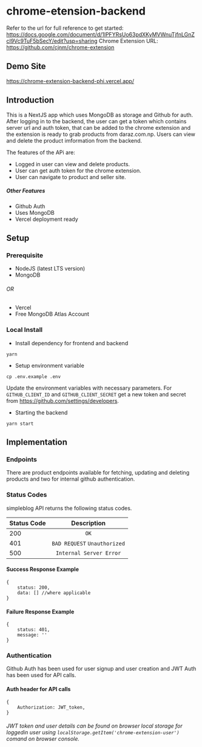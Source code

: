 # chrome-etension-backend
Refer to the url for full reference to get started: https://docs.google.com/document/d/1lPFYRsUo63pdXKyMVWnuTjfnLGnZcl9Vc9TuF5bSecY/edit?usp=sharing
Chrome Extension URL: https://github.com/cjnm/chrome-extension

## Demo Site
https://chrome-extension-backend-phi.vercel.app/

## Introduction

This is a NextJS app which uses MongoDB as storage and Github for auth. After logging in to the backend, the user can get a token which contains server url and auth token, that can be added to the chrome extension and the extension is ready to grab products from daraz.com.np. Users can view and delete the product imformation from the backend.

The features of the APi are:

- Logged in user can view and delete products.
- User can get auth token for the chrome extension.
- User can navigate to product and seller site.

##### Other Features

- Github Auth
- Uses MongoDB
- Vercel deployment ready

## Setup

### Prerequisite

- NodeJS (latest LTS version)
- MongoDB
###### OR
- Vercel
- Free MongoDB Atlas Account

### Local Install

- Install dependency for frontend and backend

```
yarn
```

- Setup environment variable

```
cp .env.example .env
```

Update the environment variables with necessary parameters. For `GITHUB_CLIENT_ID` and `GITHUB_CLIENT_SECRET` get a new token and secret from <https://github.com/settings/developers>.


- Starting the backend

```
yarn start
```

## Implementation

### Endpoints

There are product endpoints available for fetching, updating and deleting products and two for internal github authentication.

### Status Codes

simpleblog API returns the following status codes.

| Status Code |         Description          |
| :---------- | :--------------------------: |
| 200         |             `OK`             |
| 401         | `BAD REQUEST` `Unauthorized` |
| 500         |   `Internal Server Error`    |

#### Success Response Example

```
{
    status: 200,
    data: [] //where applicable
}
```

#### Failure Response Example

```
{
    status: 401,
    message: ''
}
```

### Authentication

Github Auth has been used for user signup and user creation and JWT Auth has been used for API calls.

#### Auth header for API calls

```
{
    Authorization: JWT_token,
}
```

###### JWT token and user details can be found on browser local storage for loggedin user using `localStorage.getItem('chrome-extension-user')` comand on browser console.
